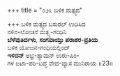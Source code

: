 +++
title = "೦೨೩ ಬಳಿಕ ಮತ್ಸ್ಯದ"

+++
ಬಳಿಕ ಮತ್ಸ್ಯದ ಬಸುರಲ್ ಉದಿಸಿದ  
ನಳಿನ-ಲೋಚನೆ ಮತ್ಸ್ಯ-ಗಂಧಿನಿ  
**ಬೆಳೆವುತಿರ್ದಳು**, **ಸಂಗವಾಯ್ತು ಪರಾಶರ-ವ್ರತಿಯ**  
ಬಳಿಕ ಯೋಜನ-ಗಂಧಿಯಲ್ಲಿಂದ್   
**ಇಳಿದನ್** ಅಭ್ರ-ಶ್ಯಾಮನ್ ಉರು-ಪಿಂ-  
ಗಳ ಜಟಾ-ಪರಿ-ಬದ್ಧ ವೇದ-ವ್ಯಾಸ ಮುನಿರಾಯ      ॥23॥